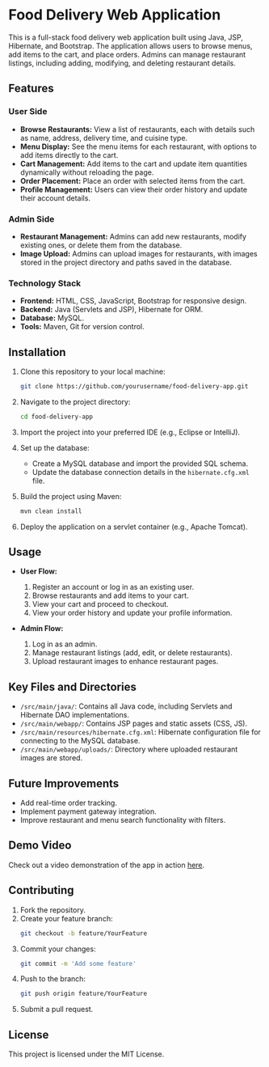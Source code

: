 # Food Delivery Web Application

This is a full-stack food delivery web application built using Java, JSP, Hibernate, and Bootstrap. The application allows users to browse menus, add items to the cart, and place orders. Admins can manage restaurant listings, including adding, modifying, and deleting restaurant details.

## Features

### User Side
- **Browse Restaurants:** View a list of restaurants, each with details such as name, address, delivery time, and cuisine type.
- **Menu Display:** See the menu items for each restaurant, with options to add items directly to the cart.
- **Cart Management:** Add items to the cart and update item quantities dynamically without reloading the page.
- **Order Placement:** Place an order with selected items from the cart.
- **Profile Management:** Users can view their order history and update their account details.
  
### Admin Side
- **Restaurant Management:** Admins can add new restaurants, modify existing ones, or delete them from the database.
- **Image Upload:** Admins can upload images for restaurants, with images stored in the project directory and paths saved in the database.

### Technology Stack
- **Frontend:** HTML, CSS, JavaScript, Bootstrap for responsive design.
- **Backend:** Java (Servlets and JSP), Hibernate for ORM.
- **Database:** MySQL.
- **Tools:** Maven, Git for version control.

## Installation

1. Clone this repository to your local machine:
    ```bash
    git clone https://github.com/yourusername/food-delivery-app.git
    ```

2. Navigate to the project directory:
    ```bash
    cd food-delivery-app
    ```

3. Import the project into your preferred IDE (e.g., Eclipse or IntelliJ).

4. Set up the database:
   - Create a MySQL database and import the provided SQL schema.
   - Update the database connection details in the `hibernate.cfg.xml` file.

5. Build the project using Maven:
    ```bash
    mvn clean install
    ```

6. Deploy the application on a servlet container (e.g., Apache Tomcat).

## Usage

- **User Flow:**
    1. Register an account or log in as an existing user.
    2. Browse restaurants and add items to your cart.
    3. View your cart and proceed to checkout.
    4. View your order history and update your profile information.
  
- **Admin Flow:**
    1. Log in as an admin.
    2. Manage restaurant listings (add, edit, or delete restaurants).
    3. Upload restaurant images to enhance restaurant pages.

## Key Files and Directories

- `/src/main/java/`: Contains all Java code, including Servlets and Hibernate DAO implementations.
- `/src/main/webapp/`: Contains JSP pages and static assets (CSS, JS).
- `/src/main/resources/hibernate.cfg.xml`: Hibernate configuration file for connecting to the MySQL database.
- `/src/main/webapp/uploads/`: Directory where uploaded restaurant images are stored.

## Future Improvements

- Add real-time order tracking.
- Implement payment gateway integration.
- Improve restaurant and menu search functionality with filters.
  
## Demo Video

Check out a video demonstration of the app in action [here](#).



## Contributing

1. Fork the repository.
2. Create your feature branch:
    ```bash
    git checkout -b feature/YourFeature
    ```
3. Commit your changes:
    ```bash
    git commit -m 'Add some feature'
    ```
4. Push to the branch:
    ```bash
    git push origin feature/YourFeature
    ```
5. Submit a pull request.

## License

This project is licensed under the MIT License.
